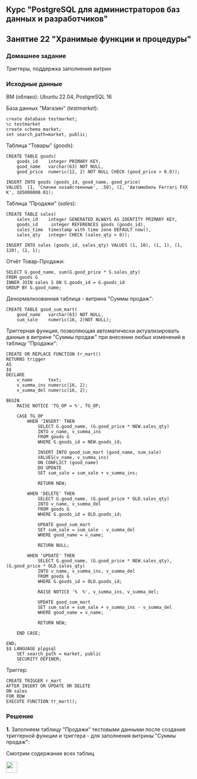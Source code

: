## Курс "PostgreSQL для администраторов баз данных и разработчиков"

## Занятие 22 "Хранимые функции и процедуры"

### Домашнее задание
Триггеры, поддержка заполнения витрин

### Исходные данные
ВМ (облако): Ubuntu 22.04, PostgreSQL 16  

База данных "Магазин" (_testmarket_):
```
create database testmarket;
\c testmarket
create schema market;
set search_path=market, public;
```
  
Таблица "Товары" (_goods_):
```
CREATE TABLE goods(
    goods_id    integer PRIMARY KEY,
    good_name   varchar(63) NOT NULL,
    good_price  numeric(12, 2) NOT NULL CHECK (good_price > 0.0));

INSERT INTO goods (goods_id, good_name, good_price)
VALUES  (1, 'Спички хозайственные', .50), (2, 'Автомобиль Ferrari FXX K', 185000000.01);
```
  
Таблица "Продажи" (_sales_):
```
CREATE TABLE sales(
    sales_id    integer GENERATED ALWAYS AS IDENTITY PRIMARY KEY,
    goods_id     integer REFERENCES goods (goods_id),
    sales_time  timestamp with time zone DEFAULT now(),
    sales_qty   integer CHECK (sales_qty > 0));

INSERT INTO sales (goods_id, sales_qty) VALUES (1, 10), (1, 1), (1, 120), (2, 1);
```

Отчёт Товар-Продажи:
```
SELECT G.good_name, sum(G.good_price * S.sales_qty)
FROM goods G
INNER JOIN sales S ON S.goods_id = G.goods_id
GROUP BY G.good_name;
```
    
Денормализованная таблица - витрина "Суммы продаж":
```
CREATE TABLE good_sum_mart(
	good_name   varchar(63) NOT NULL,
	sum_sale	numeric(16, 2)NOT NULL);
```

Триггерная функция, позволяющая автоматически актуализировать данные в витрине "Суммы продаж" при внесении любых изменений в таблицу "Продажи":
```
CREATE OR REPLACE FUNCTION tr_mart()
RETURNS trigger
AS
$$
DECLARE
    v_name      text;
    v_summa_ins numeric(16, 2);
    v_summa_del numeric(16, 2);

BEGIN
    RAISE NOTICE 'TG_OP = %', TG_OP;
    
    CASE TG_OP
        WHEN 'INSERT' THEN
            SELECT G.good_name, (G.good_price * NEW.sales_qty)
            INTO v_name, v_summa_ins
            FROM goods G
            WHERE G.goods_id = NEW.goods_id;
    
            INSERT INTO good_sum_mart (good_name, sum_sale)
            VALUES(v_name, v_summa_ins)
            ON CONFLICT (good_name)
            DO UPDATE 
            SET sum_sale = sum_sale + v_summa_ins;
        
            RETURN NEW;
       
        WHEN 'DELETE' THEN
            SELECT G.good_name, (G.good_price * OLD.sales_qty)
            INTO v_name, v_summa_del
            FROM goods G
            WHERE G.goods_id = OLD.goods_id;        
        
            UPDATE good_sum_mart
            SET sum_sale = sum_sale - v_summa_del
            WHERE good_name = v_name;
        
            RETURN NULL;
        
        WHEN 'UPDATE' THEN
            SELECT G.good_name, (G.good_price * NEW.sales_qty), (G.good_price * OLD.sales_qty)
            INTO v_name, v_summa_ins, v_summa_del
            FROM goods G
            WHERE G.goods_id = OLD.goods_id;

            RAISE NOTICE '%  %', v_summa_ins, v_summa_del;
        
            UPDATE good_sum_mart
            SET sum_sale = sum_sale + v_summa_ins - v_summa_del
            WHERE good_name = v_name;
        
            RETURN NEW;

    END CASE;

END;
$$ LANGUAGE plpgsql
    SET search_path = market, public
    SECURITY DEFINER;
```
  
Триггер:
```
CREATE TRIGGER r_mart
AFTER INSERT OR UPDATE OR DELETE
ON sales
FOR ROW
EXECUTE FUNCTION tr_mart();
```
  
### Решение

**1.** Заполняем таблицу "Продажи" тестовыми данными после создания триггерной функции и триггера - для заполнения витрины "Суммы продаж":  




Смотрим содержание всех таблиц




<code><img height="30" src="https://cdn.jsdelivr.net/npm/simple-icons@3.13.0/icons/postgresql.svg"></code>
